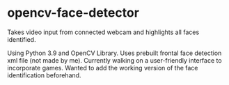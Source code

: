 # opencv-face-detector
Takes video input from connected webcam and highlights all faces identified.

Using Python 3.9 and OpenCV Library. 
Uses prebuilt frontal face detection xml file (not made by me).
Currently walking on a user-friendly interface to incorporate games.
Wanted to add the working version of the face identification beforehand.
